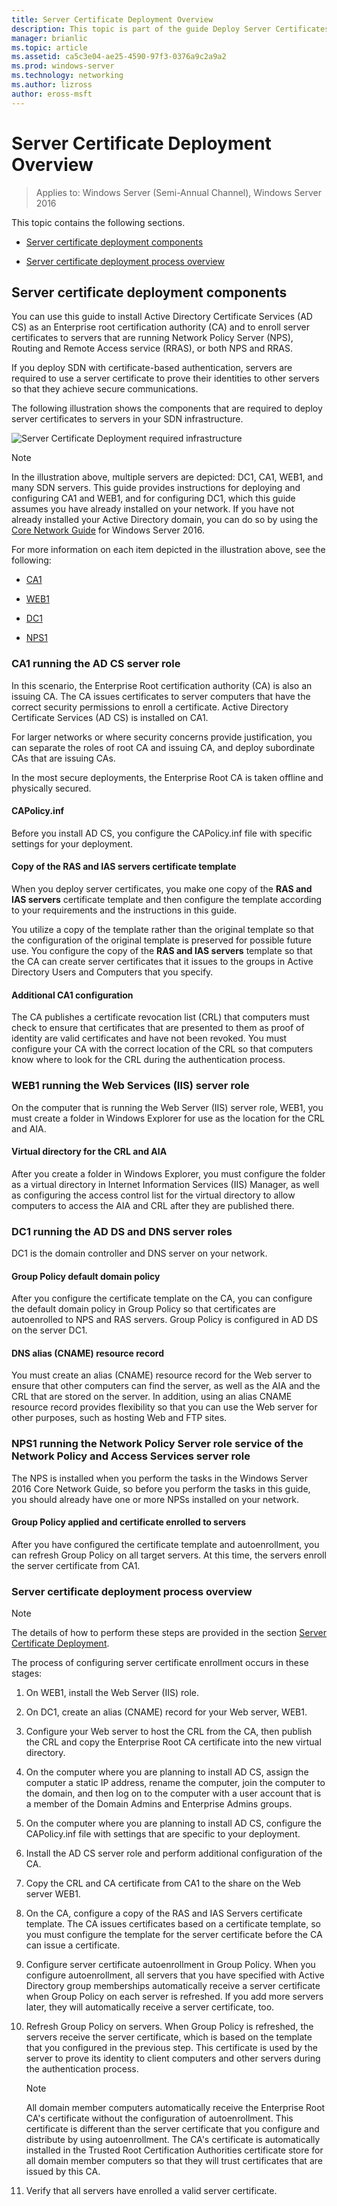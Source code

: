 ```yaml
---
title: Server Certificate Deployment Overview
description: This topic is part of the guide Deploy Server Certificates for 802.1X Wired and Wireless Deployments
manager: brianlic
ms.topic: article
ms.assetid: ca5c3e04-ae25-4590-97f3-0376a9c2a9a2
ms.prod: windows-server
ms.technology: networking
ms.author: lizross
author: eross-msft
---
```

# Server Certificate Deployment Overview

>Applies to: Windows Server (Semi-Annual Channel), Windows Server 2016

This topic contains the following sections.  
  
-   [Server certificate deployment components](#bkmk_components)
  
-   [Server certificate deployment process overview](#bkmk_process)
  
## <a name="bkmk_components"></a>Server certificate deployment components
You can use this guide to install Active Directory Certificate Services (AD CS) as an Enterprise root certification authority (CA) and to enroll server certificates to servers that are running Network Policy Server (NPS), Routing and Remote Access service (RRAS), or both NPS and RRAS.


If you deploy SDN with certificate-based authentication, servers are required to use a server certificate to prove their identities to other servers so that they achieve secure communications.
  
The following illustration shows the components that are required to deploy server certificates to servers in your SDN infrastructure.
  
![Server Certificate Deployment required infrastructure](../../../media/Nps-Certs/Nps-Certs.jpg)  
  
> [!NOTE]  
> In the illustration above, multiple servers are depicted: DC1, CA1, WEB1, and many SDN servers. This guide provides instructions for deploying and configuring CA1 and WEB1, and for configuring DC1, which this guide assumes you have already installed on your network. If you have not already installed your Active Directory domain, you can do so by using the [Core Network Guide](https://technet.microsoft.com/library/mt604042.aspx) for Windows Server 2016.  
  
For more information on each item depicted in the illustration above, see the following:  
  
-   [CA1](#bkmk_ca1)  
  
-   [WEB1](#bkmk_web1)  
  
-   [DC1](#bkmk_dc1)  
  
-   [NPS1](#bkmk_nps1)  
  
### <a name="bkmk_ca1"></a>CA1 running the AD CS server role  
In this scenario, the Enterprise Root certification authority (CA) is also an issuing CA. The CA issues certificates to server computers that have the correct security permissions to enroll a certificate. Active Directory Certificate Services (AD CS) is installed on CA1.  
  
For larger networks or where security concerns provide justification, you can separate the roles of root CA and issuing CA, and deploy subordinate CAs that are issuing CAs.  
  
In the most secure deployments, the Enterprise Root CA is taken offline and physically secured.   
  
#### CAPolicy.inf  
Before you install AD CS, you configure the CAPolicy.inf file with specific settings for your deployment.  
  
#### Copy of the **RAS and IAS servers** certificate template  
When you deploy server certificates, you make one copy of the **RAS and IAS servers** certificate template and then configure the template according to your requirements and the instructions in this guide.   
  
You utilize a copy of the template rather than the original template so that the configuration of the original template is preserved for possible future use. You configure the copy of the **RAS and IAS servers** template so that the CA can create server certificates that it issues to the groups in Active Directory Users and Computers that you specify.  
  
#### Additional CA1 configuration  
The CA publishes a certificate revocation list (CRL) that computers must check to ensure that certificates that are presented to them as proof of identity are valid certificates and have not been revoked. You must configure your CA with the correct location of the CRL so that computers know where to look for the CRL during the authentication process.  
  
### <a name="bkmk_web1"></a>WEB1 running the Web Services (IIS) server role  
On the computer that is running the Web Server (IIS) server role, WEB1, you must create a folder in Windows Explorer for use as the location for the CRL and AIA.  
  
#### Virtual directory for the CRL and AIA  
After you create a folder in Windows Explorer, you must configure the folder as a virtual directory in Internet Information Services (IIS) Manager, as well as configuring the access control list for the virtual directory to allow computers to access the AIA and CRL after they are published there.  
  
### <a name="bkmk_dc1"></a>DC1 running the AD DS and DNS server roles  
DC1 is the domain controller and DNS server on your network.  
  
#### Group Policy default domain policy  
After you configure the certificate template on the CA, you can configure the default domain policy in Group Policy so that certificates are autoenrolled to NPS and RAS servers. Group Policy is configured in AD DS on the server DC1.  
  
#### DNS alias (CNAME) resource record  
You must create an alias (CNAME) resource record for the Web server to ensure that other computers can find the server, as well as the AIA and the CRL that are stored on the server. In addition, using an alias CNAME resource record provides flexibility so that you can use the Web server for other purposes, such as hosting Web and FTP sites.  
  
### <a name="bkmk_nps1"></a>NPS1 running the Network Policy Server role service of the Network Policy and Access Services server role  
The NPS is installed when you perform the tasks in the Windows Server 2016 Core Network Guide, so before you perform the tasks in this guide, you should already have one or more NPSs installed on your network.  
  
#### Group Policy applied and certificate enrolled to servers  
After you have configured the certificate template and autoenrollment, you can refresh Group Policy on all target servers. At this time, the servers enroll the server certificate from CA1.  
  
### <a name="bkmk_process"></a>Server certificate deployment process overview  
  
> [!NOTE]  
> The details of how to perform these steps are provided in the section [Server Certificate Deployment](../../../core-network-guide/cncg/server-certs/Server-Certificate-Deployment.md).  
  
The process of configuring server certificate enrollment occurs in these stages:  
  
1.  On WEB1, install the Web Server (IIS) role.  
  
2.  On DC1, create an alias (CNAME) record for your Web server, WEB1.  
  
3.  Configure your Web server to host the CRL from the CA, then publish the CRL and copy the Enterprise Root CA certificate into the new virtual directory.  
  
4.  On the computer where you are planning to install AD CS, assign the computer a static IP address, rename the computer, join the computer to the domain, and then log on to the computer with a user account that is a member of the Domain Admins and Enterprise Admins groups.  
  
5.  On the computer where you are planning to install AD CS, configure the CAPolicy.inf file with settings that are specific to your deployment.  
  
6.  Install the AD CS server role and perform additional configuration of the CA.  
  
7.  Copy the CRL and CA certificate from CA1 to the share on the Web server WEB1.  
  
8.  On the CA, configure a copy of the RAS and IAS Servers certificate template. The CA issues certificates based on a certificate template, so you must configure the template for the server certificate before the CA can issue a certificate.  
  
9.  Configure server certificate autoenrollment in Group Policy. When you configure autoenrollment, all  servers that you have specified with Active Directory group memberships automatically receive a server certificate when Group Policy on each server is refreshed. If you add more servers later, they will automatically receive a server certificate, too.  
  
10. Refresh Group Policy on servers. When Group Policy is refreshed, the servers receive the server certificate, which is based on the template that you configured in the previous step. This certificate is used by the server to prove its identity to client computers and other servers during the authentication process.  
  
    > [!NOTE]  
    > All domain member computers automatically receive the Enterprise Root CA's certificate without the configuration of autoenrollment. This certificate is different than the server certificate that you configure and distribute by using autoenrollment. The CA's certificate is automatically installed in the Trusted Root Certification Authorities certificate store for all domain member computers so that they will trust certificates that are issued by this CA.   
  
10. Verify that all servers have enrolled a valid server certificate.  
  


